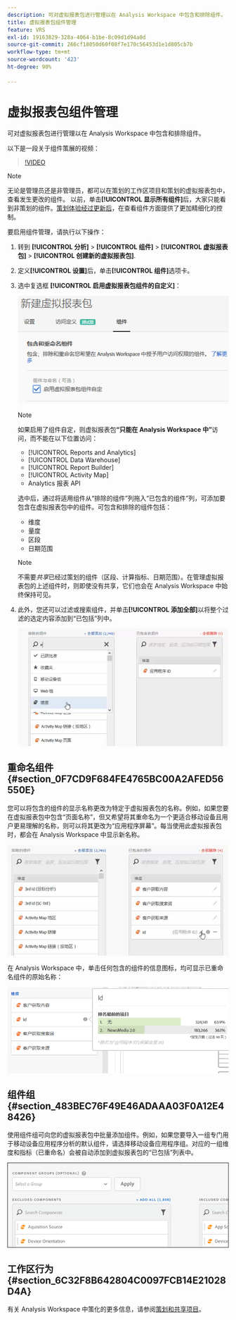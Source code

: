 ```yaml
---
description: 可对虚拟报表包进行管理以在 Analysis Workspace 中包含和排除组件。
title: 虚拟报表包组件管理
feature: VRS
exl-id: 19163829-328a-4064-b1be-8c09d1d94a0d
source-git-commit: 266cf18050d60f08f7e170c56453d1e1d805cb7b
workflow-type: tm+mt
source-wordcount: '423'
ht-degree: 90%

---
```


# 虚拟报表包组件管理

可对虚拟报表包进行管理以在 Analysis Workspace 中包含和排除组件。

以下是一段关于组件策展的视频：

>[!VIDEO](https://video.tv.adobe.com/v/23544/?quality=12)

>[!NOTE]
>
>无论是管理员还是非管理员，都可以在策划的工作区项目和策划的虚拟报表包中，查看发生更改的组件。 以前，单击&#x200B;**[!UICONTROL 显示所有组件]**&#x200B;后，大家只能看到非策划的组件。[策划体验经过更新后](/help/analyze/analysis-workspace/curate-share/curate.md)，在查看组件方面提供了更加精细化的控制。

要启用组件管理，请执行以下操作：

1. 转到 **[!UICONTROL 分析]** > **[!UICONTROL 组件]** > **[!UICONTROL 虚拟报表包]** > **[!UICONTROL 创建新的虚拟报表包]**.
1. 定义&#x200B;**[!UICONTROL 设置]**&#x200B;后，单击&#x200B;**[!UICONTROL 组件]**&#x200B;选项卡。

1. 选中复选框 **[!UICONTROL 启用虚拟报表包组件的自定义]**：

   ![](assets/vrs-enable.png)

   >[!NOTE]
   >
   >如果启用了组件自定，则虚拟报表包&#x200B;**“只能在 Analysis Workspace 中”**&#x200B;访问，而不能在以下位置访问：
   >
   >* [!UICONTROL Reports and Analytics]
   >* [!UICONTROL Data Warehouse]
   >* [!UICONTROL Report Builder]
   >* [!UICONTROL Activity Map]
   >* Analytics 报表 API

   选中后，通过将适用组件从“排除的组件”列拖入“已包含的组件”列，可添加要包含在虚拟报表包中的组件。可包含和排除的组件包括：

   * 维度
   * 量度
   * 区段
   * 日期范围

   >[!NOTE]
   >
   >不需要&#x200B;*共享*&#x200B;已经过策划的组件（区段、计算指标、日期范围）。在管理虚拟报表包的上述组件时，则即使没有共享，它们也会在 Analysis Workspace 中始终保持可见。

1. 此外，您还可以过滤或搜索组件，并单击&#x200B;**[!UICONTROL 添加全部]**&#x200B;以将整个过滤的选定内容添加到“已包括”列中。

   ![](assets/vrs-add-all.png)

## 重命名组件 {#section_0F7CD9F684FE4765BC00A2AFED56550E}

您可以将包含的组件的显示名称更改为特定于虚拟报表包的名称。例如，如果您要在虚拟报表包中包含“页面名称”，但又希望将其重命名为一个更适合移动设备且用户更易理解的名称，则可以将其更改为“应用程序屏幕”。每当使用此虚拟报表包时，都会在 Analysis Workspace 中显示新名称。

![](assets/vrs-rename-component.png)

在 Analysis Workspace 中，单击任何包含的组件的信息图标，均可显示已重命名组件的原始名称：

![](assets/vrs-aw-renamed.png)

## 组件组 {#section_483BEC76F49E46ADAAA03F0A12E48426}

使用组件组可向您的虚拟报表包中批量添加组件。例如，如果您要导入一组专门用于移动设备应用程序分析的默认组件，请选择移动设备应用程序组。对应的一组维度和指标（已重命名）会被自动添加到虚拟报表包的“已包括”列表中。

![](assets/vrs-comp-grp.png)

## 工作区行为 {#section_6C32F8B642804C0097FCB14E21028D4A}

有关 Analysis Workspace 中策化的更多信息，请参阅[策划和共享项目](https://experienceleague.adobe.com/docs/analytics/analyze/analysis-workspace/curate-share/curate.html?lang=zh-Hans)。

